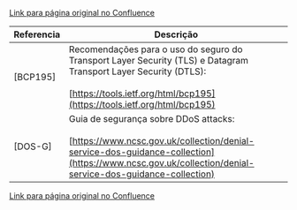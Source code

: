 [Link para página original no Confluence](https://openfinancebrasil.atlassian.net/wiki/spaces/OF/pages/240650507)

| Referencia | Descrição |
| --- | --- |
| [BCP195] | Recomendações para o uso do seguro do Transport Layer Security (TLS) e Datagram Transport Layer Security (DTLS):<br><br>[https://tools.ietf.org/html/bcp195](https://tools.ietf.org/html/bcp195) |
| [DOS-G] | Guia de segurança sobre DDoS attacks:<br><br>[https://www.ncsc.gov.uk/collection/denial-service-dos-guidance-collection](https://www.ncsc.gov.uk/collection/denial-service-dos-guidance-collection) |

[Link para página original no Confluence](https://openfinancebrasil.atlassian.net/wiki/spaces/OF/pages/240650507)
